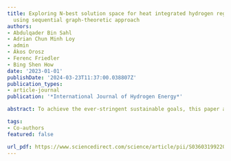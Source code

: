 ```yaml
---
title: Exploring N-best solution space for heat integrated hydrogen regeneration network
  using sequential graph-theoretic approach
authors:
- Abdulqader Bin Sahl
- Adrian Chun Minh Loy
- admin
- Ákos Orosz
- Ferenc Friedler
- Bing Shen How
date: '2023-01-01'
publishDate: '2024-03-23T11:37:00.038807Z'
publication_types:
- article-journal
publication: '*International Journal of Hydrogen Energy*'

abstract: To achieve the ever-stringent sustainable goals, this paper aims to synthesize a heat integrated hydrogen regeneration network (HIHRN) using a graph-theoretic-based sequential method. Firstly, the optimal and near-optimal structures for a hydrogen regeneration networks (HRN) are determined using P-graph model with consideration of both impurity and pressure constraints. These networks are then used as inputs in P-HENS software to generate a list of optimal and near-optimal heat exchanger network (HEN) structures. An eight source and sink problem is used to demonstrate the effectiveness of the proposed method. There are 199,677 feasible HIHRN structures identified, while the 6 near-optimal solutions which are within 0.05% tolerance of the optimal network cost (i.e., less than 33.04 M$/y) are presented together with the top four HEN designs that can offer comparable costs (∼115,500 $/y). In addition, the impacts of pressure swing adsorber (PSA) pressure drop consideration and minimum temperature difference on the optimal design are also presented.

tags:
- Co-authors
featured: false

url_pdf: https://www.sciencedirect.com/science/article/pii/S0360319922049862
---
```

